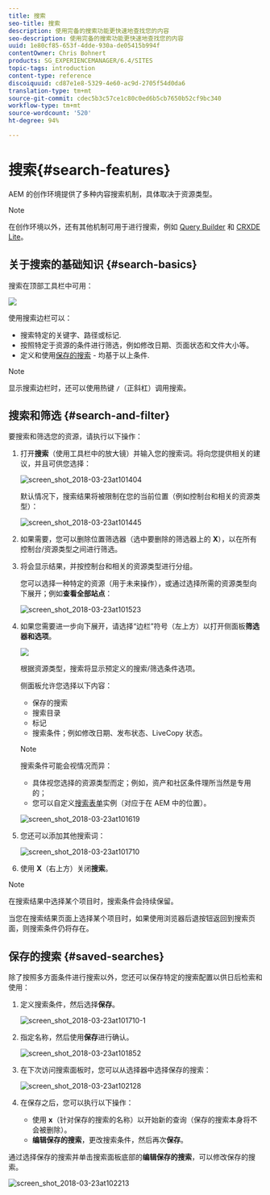 ```yaml
---
title: 搜索
seo-title: 搜索
description: 使用完备的搜索功能更快速地查找您的内容
seo-description: 使用完备的搜索功能更快速地查找您的内容
uuid: 1e80cf85-653f-4dde-930a-de05415b994f
contentOwner: Chris Bohnert
products: SG_EXPERIENCEMANAGER/6.4/SITES
topic-tags: introduction
content-type: reference
discoiquuid: cd87e1e8-5329-4e60-ac9d-2705f54d0da6
translation-type: tm+mt
source-git-commit: cdec5b3c57ce1c80c0ed6b5cb7650b52cf9bc340
workflow-type: tm+mt
source-wordcount: '520'
ht-degree: 94%

---
```



# 搜索{#search-features}

AEM 的创作环境提供了多种内容搜索机制，具体取决于资源类型。

>[!NOTE]
>
>在创作环境以外，还有其他机制可用于进行搜索，例如 [Query Builder](/help/sites-developing/querybuilder-api.md) 和 [CRXDE Lite](/help/sites-developing/developing-with-crxde-lite.md)。

## 关于搜索的基础知识 {#search-basics}

搜索在顶部工具栏中可用：

![](do-not-localize/chlimage_1-17.png)

使用搜索边栏可以：

* 搜索特定的关键字、路径或标记.
* 按照特定于资源的条件进行筛选，例如修改日期、页面状态和文件大小等。
* 定义和使用[保存的搜索](#saved-searches) - 均基于以上条件.

>[!NOTE]
>
>显示搜索边栏时，还可以使用热键 `/`（正斜杠）调用搜索。

## 搜索和筛选 {#search-and-filter}

要搜索和筛选您的资源，请执行以下操作：

1. 打开&#x200B;**搜索**（使用工具栏中的放大镜）并输入您的搜索词。将向您提供相关的建议，并且可供您选择：

   ![screen_shot_2018-03-23at101404](assets/screen_shot_2018-03-23at101404.png)

   默认情况下，搜索结果将被限制在您的当前位置（例如控制台和相关的资源类型）：

   ![screen_shot_2018-03-23at101445](assets/screen_shot_2018-03-23at101445.png)

1. 如果需要，您可以删除位置筛选器（选中要删除的筛选器上的 **X**），以在所有控制台/资源类型之间进行筛选。
1. 将会显示结果，并按控制台和相关的资源类型进行分组。

   您可以选择一种特定的资源（用于未来操作），或通过选择所需的资源类型向下展开；例如&#x200B;**查看全部站点**：

   ![screen_shot_2018-03-23at101523](assets/screen_shot_2018-03-23at101523.png)

1. 如果您需要进一步向下展开，请选择“边栏”符号（左上方）以打开侧面板&#x200B;**筛选器和选项**。

   ![](do-not-localize/screen_shot_2018-03-23at101542.png)

   根据资源类型，搜索将显示预定义的搜索/筛选条件选项。

   侧面板允许您选择以下内容：

   * 保存的搜索
   * 搜索目录
   * 标记
   * 搜索条件；例如修改日期、发布状态、LiveCopy 状态。

   >[!NOTE]
   >
   >搜索条件可能会视情况而异：
   >
   >* 具体视您选择的资源类型而定；例如，资产和社区条件理所当然是专用的；
   >* 您可以自定义[搜索表单](/help/sites-administering/search-forms.md)实例（对应于在 AEM 中的位置）。


   ![screen_shot_2018-03-23at101619](assets/screen_shot_2018-03-23at101619.png)

1. 您还可以添加其他搜索词：

   ![screen_shot_2018-03-23at101710](assets/screen_shot_2018-03-23at101710.png)

1. 使用 **X**（右上方）关闭&#x200B;**搜索**。

>[!NOTE]
>
>在搜索结果中选择某个项目时，搜索条件会持续保留。
>
>当您在搜索结果页面上选择某个项目时，如果使用浏览器后退按钮返回到搜索页面，则搜索条件仍将存在。

## 保存的搜索 {#saved-searches}

除了按照多方面条件进行搜索以外，您还可以保存特定的搜索配置以供日后检索和使用：

1. 定义搜索条件，然后选择&#x200B;**保存**。

   ![screen_shot_2018-03-23at101710-1](assets/screen_shot_2018-03-23at101710-1.png)

1. 指定名称，然后使用&#x200B;**保存**&#x200B;进行确认。

   ![screen_shot_2018-03-23at101852](assets/screen_shot_2018-03-23at101852.png)

1. 在下次访问搜索面板时，您可以从选择器中选择保存的搜索：

   ![screen_shot_2018-03-23at102128](assets/screen_shot_2018-03-23at102128.png)

1. 在保存之后，您可以执行以下操作：

   * 使用 **x**（针对保存的搜索的名称）以开始新的查询（保存的搜索本身将不会被删除）。
   * **编辑保存的搜索**，更改搜索条件，然后再次&#x200B;**保存**。

通过选择保存的搜索并单击搜索面板底部的&#x200B;**编辑保存的搜索**，可以修改保存的搜索。

![screen_shot_2018-03-23at102213](assets/screen_shot_2018-03-23at102213.png)

